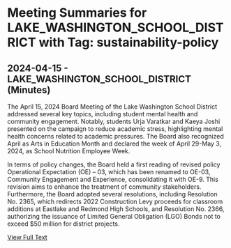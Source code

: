 # Meeting Summaries for LAKE_WASHINGTON_SCHOOL_DISTRICT with Tag: sustainability-policy

## 2024-04-15 - LAKE_WASHINGTON_SCHOOL_DISTRICT (Minutes)

The April 15, 2024 Board Meeting of the Lake Washington School District addressed several key topics, including student mental health and community engagement. Notably, students Urja Varatkar and Kaeya Joshi presented on the campaign to reduce academic stress, highlighting mental health concerns related to academic pressures. The Board also recognized April as Arts in Education Month and declared the week of April 29-May 3, 2024, as School Nutrition Employee Week. 

In terms of policy changes, the Board held a first reading of revised policy Operational Expectation (OE) – 03, which has been renamed to OE-03, Community Engagement and Experience, consolidating it with OE-9. This revision aims to enhance the treatment of community stakeholders. Furthermore, the Board adopted several resolutions, including Resolution No. 2365, which redirects 2022 Construction Levy proceeds for classroom additions at Eastlake and Redmond High Schools, and Resolution No. 2366, authorizing the issuance of Limited General Obligation (LGO) Bonds not to exceed $50 million for district projects.

[View Full Text](https://raw.githubusercontent.com/VoronoiPerspectives/WashingtonStateSchoolBoardExplorer/refs/heads/main/data/countries/usa/states/wa/counties/king/school_boards/lake_washington_school_district/2024/2024-04-15-minutes.txt)

